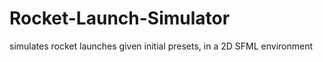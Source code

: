 # Rocket-Launch-Simulator
simulates rocket launches given initial presets, in a 2D SFML environment
